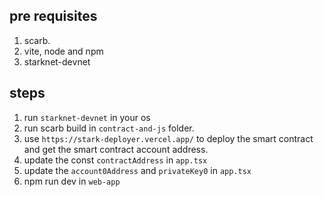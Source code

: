 ## pre requisites
1. scarb.
2. vite, node and npm
3. starknet-devnet

## steps
1. run `starknet-devnet` in  your os
2. run scarb build in `contract-and-js` folder.
3. use `https://stark-deployer.vercel.app/` to deploy the smart contract and get the smart contract account address.
4. update the const `contractAddress`  in `app.tsx`
5. update the `account0Address` and `privateKey0` in `app.tsx`
6. npm run dev in `web-app`
